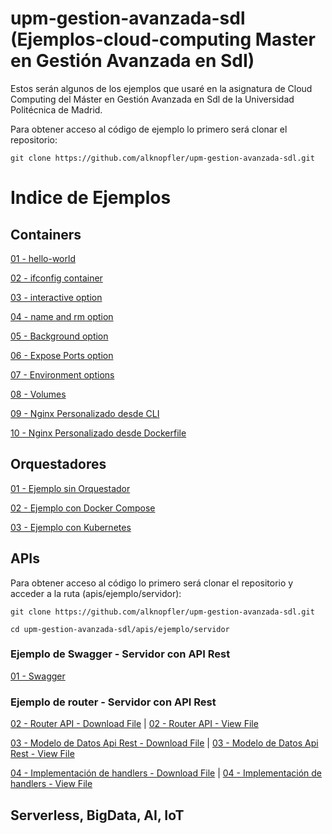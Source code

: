 # upm-gestion-avanzada-sdl (Ejemplos-cloud-computing Master en Gestión Avanzada en SdI)

Estos serán algunos de los ejemplos que usaré en la asignatura de Cloud Computing del Máster en Gestión Avanzada en Sdl de la Universidad Politécnica de Madrid.

Para obtener acceso al código de ejemplo lo primero será clonar el repositorio:

```shell
git clone https://github.com/alknopfler/upm-gestion-avanzada-sdl.git
```

# Indice de Ejemplos

## Containers

[01 - hello-world](Containers/01-hello-world.md)

[02 - ifconfig container](Containers/02-ifconfig-container.md)

[03 - interactive option](Containers/03-interactive-option.md)

[04 - name and rm option](Containers/04-name-and-rm.md)

[05 - Background option](Containers/05-background.md)

[06 - Expose Ports option](Containers/06-expose-ports.md)

[07 - Environment options](Containers/07-environment.md)

[08 - Volumes](Containers/08-volume.md)

[09 - Nginx Personalizado desde CLI](Containers/09-nginx-personalizado-cli.md)

[10 - Nginx Personalizado desde Dockerfile](Containers/10-nginx-dockerfile-comparation.md)



## Orquestadores

[01 - Ejemplo sin Orquestador](orquestadores/01-ejemplo-sin-orquestador.md)

[02 - Ejemplo con Docker Compose](orquestadores/02-ejemplo-docker-compose.md)

[03 - Ejemplo con Kubernetes](orquestadores/03-ejemplo-kubernetes.md)


## APIs 

Para obtener acceso al código lo primero será clonar el repositorio y acceder a la ruta (apis/ejemplo/servidor):

```shell
git clone https://github.com/alknopfler/upm-gestion-avanzada-sdl.git

cd upm-gestion-avanzada-sdl/apis/ejemplo/servidor
```

### Ejemplo de Swagger - Servidor con API Rest 

[01 - Swagger](apis/ejemplo/servidor/swaggerui/index.html)

### Ejemplo de router - Servidor con API Rest 

[02 - Router API - Download File](apis/ejemplo/servidor/main.go)   |   [02 - Router API - View File](https://github.com/alknopfler/upm-gestion-avanzada-sdl/blob/main/apis/ejemplo/servidor/main.go)


[03 - Modelo de Datos Api Rest - Download File](apis/ejemplo/servidor/data_model.go)   |   [03 - Modelo de Datos Api Rest - View File](https://github.com/alknopfler/upm-gestion-avanzada-sdl/blob/main/apis/ejemplo/servidor/data_model.go)

[04 - Implementación de handlers - Download File](apis/ejemplo/servidor/api.go)   |   [04 - Implementación de handlers - View File](https://github.com/alknopfler/upm-gestion-avanzada-sdl/blob/main/apis/ejemplo/servidor/api.go)


## Serverless, BigData, AI, IoT


